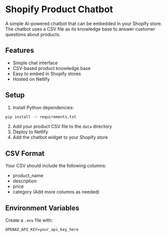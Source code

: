 # Shopify Product Chatbot

A simple AI-powered chatbot that can be embedded in your Shopify store. The chatbot uses a CSV file as its knowledge base to answer customer questions about products.

## Features
- Simple chat interface
- CSV-based product knowledge base
- Easy to embed in Shopify stores
- Hosted on Netlify

## Setup
1. Install Python dependencies:
```bash
pip install -r requirements.txt
```

2. Add your product CSV file to the `data` directory
3. Deploy to Netlify
4. Add the chatbot widget to your Shopify store

## CSV Format
Your CSV should include the following columns:
- product_name
- description
- price
- category
(Add more columns as needed)

## Environment Variables
Create a `.env` file with:
```
OPENAI_API_KEY=your_api_key_here
```
